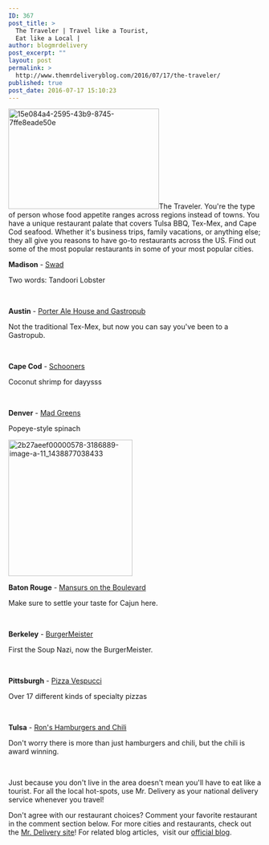 ```yaml
---
ID: 367
post_title: >
  The Traveler | Travel like a Tourist,
  Eat like a Local |
author: blogmrdelivery
post_excerpt: ""
layout: post
permalink: >
  http://www.themrdeliveryblog.com/2016/07/17/the-traveler/
published: true
post_date: 2016-07-17 15:10:23
---
```

<img class="size-medium wp-image-414 alignleft" src="http://www.themrdeliveryblog.com/wp-content/uploads/2016/07/15e084a4-2595-43b9-8745-7ffe8eade50e-300x200.jpg" alt="15e084a4-2595-43b9-8745-7ffe8eade50e" width="300" height="200" /><span style="font-weight: 400;">The Traveler. You're the type of person whose food appetite ranges across regions instead of towns. You have a unique restaurant palate that covers Tulsa BBQ, Tex-Mex, and Cape Cod seafood. Whether it's business trips, family vacations, or anything else; they all give you reasons to have go-to restaurants across the US. Find out some of the most popular restaurants in some of your most popular cities. </span>

<strong>Madison</strong> - <a href="https://www.mrdelivery.com/order/restaurant/swad-east-menu/846">Swad</a>

Two words: Tandoori Lobster

&nbsp;

<span style="font-weight: 400;"><strong>Austin</strong> - <a href="https://www.mrdelivery.com/order/restaurant/porter-ale-house-and-gastropub-menu/2373">Porter Ale House and Gastropub</a></span>

<span style="font-weight: 400;">Not the traditional Tex-Mex, but now you can say you've been to a Gastropub.</span>

&nbsp;

<strong>Cape Cod</strong> - <a href="https://www.mrdelivery.com/order/restaurant/schooners-menu/1886">Schooners</a>

Coconut shrimp for dayysss

&nbsp;

<strong>Denver</strong> - <a href="https://www.mrdelivery.com/order/restaurant/mad-greens-menu/833">Mad Greens</a>

Popeye-style spinach

<img class="alignnone wp-image-382" src="https://blogmrdelivery.files.wordpress.com/2016/07/2b27aeef00000578-3186889-image-a-11_1438877038433.jpg" alt="2b27aeef00000578-3186889-image-a-11_1438877038433" width="247" height="272" />

<span style="font-weight: 400;"><strong>Baton Rouge</strong> - <a href="https://www.mrdelivery.com/order/restaurant/mansurs-on-the-boulevard-menu/1895">Mansurs on the Boulevard</a></span>

<span style="font-weight: 400;">Make sure to settle your taste for Cajun here.</span>

&nbsp;

<strong>Berkeley</strong> - <a href="https://www.mrdelivery.com/order/restaurant/burgermeister--menu/628">BurgerMeister</a>

First the Soup Nazi, now the BurgerMeister.

&nbsp;

<strong>Pittsburgh</strong> - <a href="https://www.mrdelivery.com/order/restaurant/pizza-vespucci-menu/1018">Pizza Vespucci</a>

Over 17 different kinds of specialty pizzas

&nbsp;

<strong>Tulsa</strong> - <a href="https://www.mrdelivery.com/order/restaurant/rons-hamburgers-and-chili-menu/1900">Ron's Hamburgers and Chili</a>

Don't worry there is more than just hamburgers and chili, but the chili is award winning.

&nbsp;

Just because you don't live in the area doesn't mean you'll have to eat like a tourist. For all the local hot-spots, use Mr. Delivery as your national delivery service whenever you travel!

Don't agree with our restaurant choices? Comment your favorite restaurant in the comment section below. For more cities and restaurants, check out the <a href="http://www.mrdelivery.com">Mr. Delivery site</a>! For related blog articles,  visit our <a href="http://blogmrdelivery.com">official blog</a>.

&nbsp;

&nbsp;

&nbsp;

&nbsp;

&nbsp;

&nbsp;